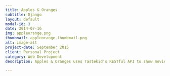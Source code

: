 ```yaml
---
title: Apples & Oranges
subtitle: Django
layout: default
modal-id: 3
date: 2014-07-16
img: appleorange.png
thumbnail: appleorange-thumbnail.png
alt: image-alt
project-date: September 2015
client: Personal Project
category: Web Development
description: Apples & Oranges uses Tastekid's RESTful API to show movies, TV shows, books, video games, and music artists similar to what was entered in the search bar. This app is a rough prototype that was created to learn the Django framework and showcase the ability to work with a REST API.

---
```

